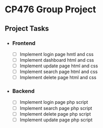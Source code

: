# CP476 Group Project

## Project Tasks
- ### Frontend
  - [ ] Implement login page hmtl and css
  - [ ] Implement dashboard html and css
  - [ ] Implement update page html and css
  - [ ] Implement search page html and css
  - [ ] Implement delete page html and css

- ### Backend
  - [ ] Implement login page php script
  - [ ] Implement search page php script 
  - [ ] Implement delete page php script
  - [ ] Implement update page php script
